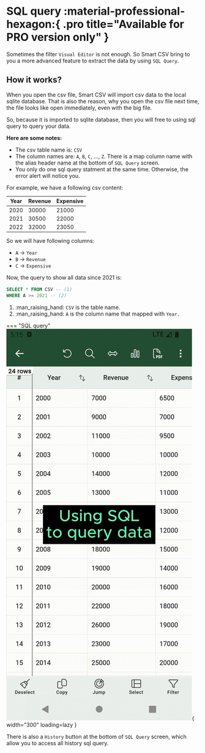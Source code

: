 # SQL query :material-professional-hexagon:{ .pro title="Available for PRO version only" }


Sometimes the filter `Visual Editor` is not enough. So Smart CSV bring to you a more
advanced feature to extract the data by using `SQL Query`.

## How it works?

When you open the csv file, Smart CSV will import csv data to the local sqlite database. That is also the reason, why you open the csv file next time, the file looks like open immediately, even with the big file.

So, because it is imported to sqlite database, then you will free to using sql query
to query your data.

**Here are some notes:**

- The csv table name is: `CSV`
- The column names are: `A`, `B`, `C`, ..., `Z`. There is a map column name with the alias header name at the bottom of `SQL Query` screen.
- You only do one sql query statment at the same time. Otherwise, the error alert will notice you.


For example, we have a following csv content:

| Year | Revenue | Expensive |
|------|---------|-----------|
| 2020 | 30000   | 21000     |
| 2021 | 30500   | 22000     |
| 2022 | 32000   | 23050     |


So we will have following columns:

- `A` -> `Year`
- `B` -> `Revenue`
- `C` -> `Expensive`


Now, the query to show all data since 2021 is:

```sql
SELECT * FROM CSV -- (1)
WHERE A >= 2021 -- (2)
```

1.  :man_raising_hand: `CSV` is the table name.
2.  :man_raising_hand: `A` is the column name that mapped with `Year.`


=== "SQL query"
    ![SQL query](assets/images/smartcsv-sql-query.gif){ width="300" loading=lazy }

There is also a `History` button at the bottom of `SQL Query` screen, which allow you to access all history sql query.

